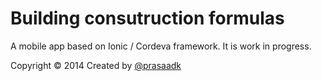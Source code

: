 # Building consutruction formulas

A mobile app based on Ionic / Cordeva framework.
It is work in progress.

Copyright © 2014 Created by [@prasaadk](http://twitter.com/prasaadk)
